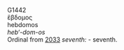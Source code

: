<body>
  <p>G1442<br>  ἕβδομος  <br> hebdomos  <br><i>heb‘-dom-os </i><br>Ordinal from <a href="g2033.htm">2033</a>  <i>seventh:</i> - seventh.<br></p>
 </body>